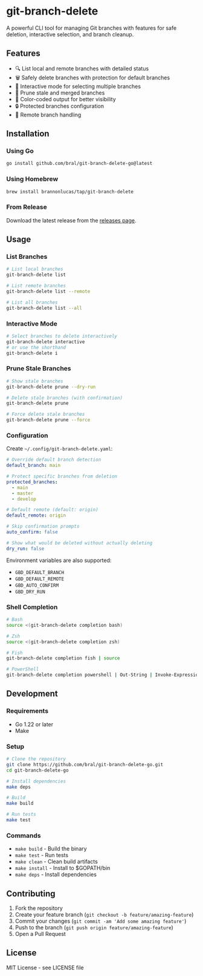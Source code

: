 # git-branch-delete

A powerful CLI tool for managing Git branches with features for safe deletion, interactive selection, and branch cleanup.

## Features

- 🔍 List local and remote branches with detailed status
- 🗑️ Safely delete branches with protection for default branches
- 🤝 Interactive mode for selecting multiple branches
- 🧹 Prune stale and merged branches
- 🎨 Color-coded output for better visibility
- 🔒 Protected branches configuration
- 🔄 Remote branch handling

## Installation

### Using Go

```bash
go install github.com/bral/git-branch-delete-go@latest
```

### Using Homebrew

```bash
brew install brannonlucas/tap/git-branch-delete
```

### From Release

Download the latest release from the [releases page](https://github.com/bral/git-branch-delete-go/releases).

## Usage

### List Branches

```bash
# List local branches
git-branch-delete list

# List remote branches
git-branch-delete list --remote

# List all branches
git-branch-delete list --all
```

### Interactive Mode

```bash
# Select branches to delete interactively
git-branch-delete interactive
# or use the shorthand
git-branch-delete i
```

### Prune Stale Branches

```bash
# Show stale branches
git-branch-delete prune --dry-run

# Delete stale branches (with confirmation)
git-branch-delete prune

# Force delete stale branches
git-branch-delete prune --force
```

### Configuration

Create `~/.config/git-branch-delete.yaml`:

```yaml
# Override default branch detection
default_branch: main

# Protect specific branches from deletion
protected_branches:
  - main
  - master
  - develop

# Default remote (default: origin)
default_remote: origin

# Skip confirmation prompts
auto_confirm: false

# Show what would be deleted without actually deleting
dry_run: false
```

Environment variables are also supported:

- `GBD_DEFAULT_BRANCH`
- `GBD_DEFAULT_REMOTE`
- `GBD_AUTO_CONFIRM`
- `GBD_DRY_RUN`

### Shell Completion

```bash
# Bash
source <(git-branch-delete completion bash)

# Zsh
source <(git-branch-delete completion zsh)

# Fish
git-branch-delete completion fish | source

# PowerShell
git-branch-delete completion powershell | Out-String | Invoke-Expression
```

## Development

### Requirements

- Go 1.22 or later
- Make

### Setup

```bash
# Clone the repository
git clone https://github.com/bral/git-branch-delete-go.git
cd git-branch-delete-go

# Install dependencies
make deps

# Build
make build

# Run tests
make test
```

### Commands

- `make build` - Build the binary
- `make test` - Run tests
- `make clean` - Clean build artifacts
- `make install` - Install to $GOPATH/bin
- `make deps` - Install dependencies

## Contributing

1. Fork the repository
2. Create your feature branch (`git checkout -b feature/amazing-feature`)
3. Commit your changes (`git commit -am 'Add some amazing feature'`)
4. Push to the branch (`git push origin feature/amazing-feature`)
5. Open a Pull Request

## License

MIT License - see LICENSE file

